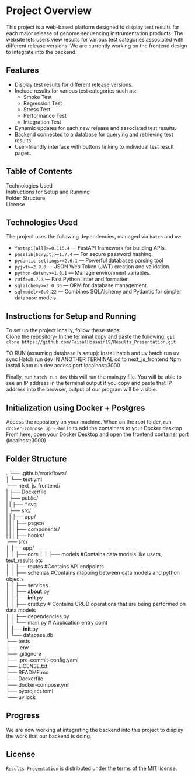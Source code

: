 # Project Overview
This project is a web-based platform designed to display test results for each major release of genome sequencing instrumentation products. The website lets users view results for various test categories associated with different release versions.
We are currently working on the frontend design to integrate into the backend.
## Features
- Display test results for different release versions.
- Include results for various test categories such as:
  - Smoke Test
  - Regression Test
  - Stress Test
  - Performance Test
  - Integration Test
- Dynamic updates for each new release and associated test results.
- Backend connected to a database for querying and retrieving test results.
- User-friendly interface with buttons linking to individual test result pages.

## Table of Contents
Technologies Used <br>
Instructions for Setup and Running <br>
Folder Structure <br>
License<br>


## Technologies Used
The project uses the following dependencies, managed via `hatch` and `uv`:

- `fastapi[all]>=0.115.4` — FastAPI framework for building APIs.
- `passlib[bcrypt]>=1.7.4` — For secure password hashing.
- `pydantic-settings>=2.6.1` — Powerful databases parsing tool
- `pyjwt>=2.9.0` — JSON Web Token (JWT) creation and validation.
- `python-dotenv>=1.0.1` — Manage environment variables.
- `ruff>=0.7.3` — Fast Python linter and formatter.
- `sqlalchemy>=2.0.36` — ORM for database management.
- `sqlmodel>=0.0.22` — Combines SQLAlchemy and Pydantic for simpler database models.

## Instructions for Setup and Running
To set up the project locally, follow these steps: <br>
Clone the repository-
In the terminal copy and paste the following: `git clone https://github.com/FaisalHossain19/Results_Presentation.git` <br>

TO RUN (assuming database is setup):
Install hatch and uv
hatch run uv sync
Hatch run dev
IN ANOTHER TERMINAL
cd to next_js_frontend
Npm install
Npm run dev
access port localhost:3000

Finally, run `hatch run dev` this will run the main.py file. You will be able to see an IP address in the terminal output if you copy and paste that IP address into the browser, output of our program will be visible.

## Initialization using Docker + Postgres
Access the repository on your machine.
When on the root folder, run `docker-compose up --build` to add the containers to your Docker desktop
From here, open your Docker Desktop and open the frontend container port (localhost:3000)

## Folder Structure

.
├── .github/workflows/     <br>
│   └── test.yml <br>
├── next_js_frontend/ <br>
|   ├── Dockerfile <br>
|   ├── public/ <br>
|   |   ├── *.svg <br>
|   ├── src/ <br>
|   |   ├── app/ <br>
|   |   |   ├── pages/ <br>
|   |   |   ├── components/ <br>
|   |   |   ├── hooks/ <br>
├── src/           <br>
│   ├── app/        <br>
│   │   ├── core
│   │   ├── models                      #Contains data models like users, test_results etc   <br>
│   │   ├── routes                      #Contains API endpoints    <br>
│   │   ├── schemas                     #Contains mapping between data models and python objects  <br>
│   │   ├── services                         <br>
│   │   ├── __about__.py                     <br>
│   │   ├── __init__.py                       <br>
│   │   ├── crud.py           # Contains CRUD operations that are being performed on data models    <br>
│   │   ├── dependencies.py                         <br>
│   │   └── main.py                      # Application entry point          <br>
│   ├── __init__.py                            <br>
│   └── database.db                             <br>
├── tests                                     <br>
├── .env                                        <br>
├── .gitignore                                   <br>
├── .pre-commit-config.yaml                        <br>
├── LICENSE.txt                                     <br>
├── README.md <br>
├── Dockerfile <br>
├── docker-compose.yml <br>
├── pyproject.toml  <br>
└── uv.lock  <br>

## Progress
We are now working at integrating the backend into this project to display the work that our backend is doing.
## License

`Results-Presentation` is distributed under the terms of the [MIT](https://spdx.org/licenses/MIT.html) license.
